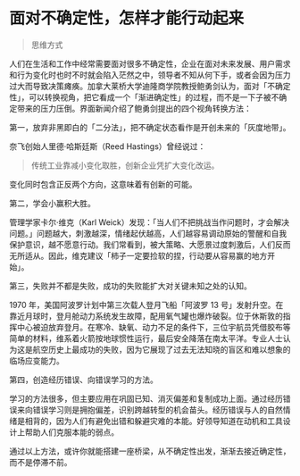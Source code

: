 # 面对不确定性，怎样才能行动起来

> 思维方式

人们在生活和工作中经常需要面对很多不确定性，企业在面对未来发展、用户需求和行为变化时也时不时就会陷入茫然之中，领导者不知从何下手，或者会因为压力过大而导致决策瘫痪。加拿大莱桥大学迪隆商学院教授鲍勇剑认为，面对「不确定性」，可以转换视角，把它看成一个「渐进确定性」的过程，而不是一下子被不确定带来的压力压倒。界面新闻介绍了鲍勇剑提出的四个视角转换方法：

第一，放弃非黑即白的「二分法」，把不确定状态看作是开创未来的「灰度地带」。

奈飞创始人里德·哈斯廷斯（Reed Hastings）曾经说过：

> 传统工业靠减小变化取胜，创新企业凭扩大变化改运。

变化同时包含正反两个方向，这意味着有创新的可能。

第二，学会小赢积大胜。

管理学家卡尔·维克（Karl Weick）发现：「当人们不把挑战当作问题时，才会解决问题。」问题越大，刺激越深，情绪起伏越高，人们越容易调动原始的警醒和自我保护意识，越不愿意行动。我们常看到，被大策略、大愿景过度刺激后，人们反而无所适从。因此，维克建议「柿子一定要捡软的捏，行动要从容易赢的地方开始」。

第三，失败并不都是失败，成功的失败能扩大对关键未知之处的认知。

1970 年，美国阿波罗计划中第三次载人登月飞船「阿波罗 13 号」发射升空。在靠近月球时，登月舱动力系统发生故障，配用氧气罐也爆炸破裂。位于休斯敦的指挥中心被迫放弃登月。在寒冷、缺氧、动力不足的条件下，三位宇航员凭借胶布等简单的材料，维系着火箭按地球惯性运行，最后安全降落在南太平洋。专业人士认为这是航空历史上最成功的失败，因为它展现了过去无法知晓的盲区和难以想象的临场应变能力。

第四，创造经历错误、向错误学习的方法。

学习的方法很多，但主要应用在巩固已知、消灭偏差和复制成功上面。通过经历错误来向错误学习则是拥抱偏差，识别跨越转型的机会苗头。经历错误与人的自然情绪是相背的，因为人们有避免出错和躲避灾难的本能。好领导知道在动机和工具设计上帮助人们克服本能的弱点。

通过以上方法，或许你就能搭建一座桥梁，从不确定性出发，渐渐去接近确定性，而不是停滞不前。

